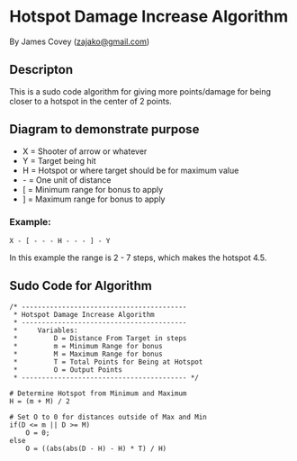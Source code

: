 # Hotspot Damage Increase Algorithm
By James Covey (zajako@gmail.com)

## Descripton

This is a sudo code algorithm for giving more points/damage for being closer to a hotspot in the center of 2 points.

## Diagram to demonstrate purpose

* X = Shooter of arrow or whatever
* Y = Target being hit
* H = Hotspot or where target should be for maximum value
* \- = One unit of distance
* [ = Minimum range for bonus to apply
* ] = Maximum range for bonus to apply

### Example:

``` X - [ - - - H - - - ] - Y ```

In this example  the range is 2 - 7 steps, which makes the hotspot 4.5.

## Sudo Code for Algorithm

```
/* -----------------------------------------
 * Hotspot Damage Increase Algorithm
 * -----------------------------------------
 *     Variables:
 *         D = Distance From Target in steps
 *         m = Minimum Range for bonus
 *         M = Maximum Range for bonus
 *         T = Total Points for Being at Hotspot
 *         O = Output Points
 * ----------------------------------------- */

# Determine Hotspot from Minimum and Maximum
H = (m + M) / 2

# Set O to 0 for distances outside of Max and Min
if(D <= m || D >= M)
	O = 0;
else
	O = ((abs(abs(D - H) - H) * T) / H)
```